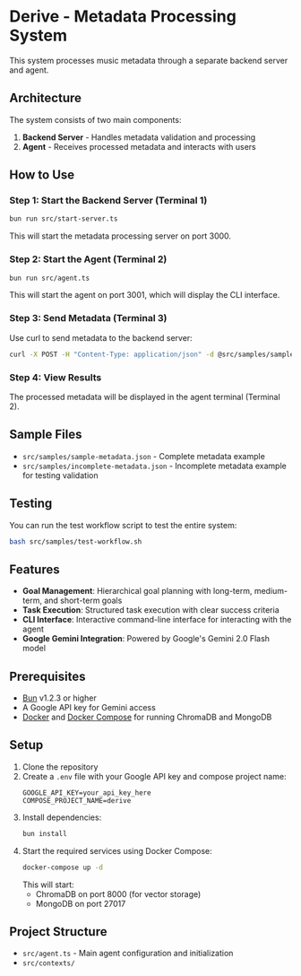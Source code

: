 # Derive - Metadata Processing System

This system processes music metadata through a separate backend server and agent.

## Architecture

The system consists of two main components:

1. **Backend Server** - Handles metadata validation and processing
2. **Agent** - Receives processed metadata and interacts with users

## How to Use

### Step 1: Start the Backend Server (Terminal 1)

```bash
bun run src/start-server.ts
```

This will start the metadata processing server on port 3000.

### Step 2: Start the Agent (Terminal 2)

```bash
bun run src/agent.ts
```

This will start the agent on port 3001, which will display the CLI interface.

### Step 3: Send Metadata (Terminal 3)

Use curl to send metadata to the backend server:

```bash
curl -X POST -H "Content-Type: application/json" -d @src/samples/sample-metadata.json http://localhost:3000/metadata
```

### Step 4: View Results

The processed metadata will be displayed in the agent terminal (Terminal 2).

## Sample Files

- `src/samples/sample-metadata.json` - Complete metadata example
- `src/samples/incomplete-metadata.json` - Incomplete metadata example for testing validation

## Testing

You can run the test workflow script to test the entire system:

```bash
bash src/samples/test-workflow.sh
```

## Features

- **Goal Management**: Hierarchical goal planning with long-term, medium-term, and short-term goals
- **Task Execution**: Structured task execution with clear success criteria
- **CLI Interface**: Interactive command-line interface for interacting with the agent
- **Google Gemini Integration**: Powered by Google's Gemini 2.0 Flash model

## Prerequisites

- [Bun](https://bun.sh) v1.2.3 or higher
- A Google API key for Gemini access
- [Docker](https://www.docker.com/) and [Docker Compose](https://docs.docker.com/compose/) for running ChromaDB and MongoDB

## Setup

1. Clone the repository
2. Create a `.env` file with your Google API key and compose project name:
   ```
   GOOGLE_API_KEY=your_api_key_here
   COMPOSE_PROJECT_NAME=derive
   ```
3. Install dependencies:
   ```bash
   bun install
   ```
4. Start the required services using Docker Compose:
   ```bash
   docker-compose up -d
   ```
   This will start:
   - ChromaDB on port 8000 (for vector storage)
   - MongoDB on port 27017

## Project Structure

- `src/agent.ts` - Main agent configuration and initialization
- `src/contexts/`